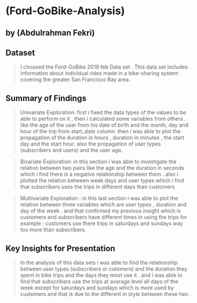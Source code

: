 # (Ford-GoBike-Analysis)
## by (Abdulrahman Fekri)


## Dataset

> I choosed the Ford-GoBike 2019 feb Data set .
> This data set includes information about individual rides made in a bike-sharing system covering the greater San Francisco Bay area.


## Summary of Findings

> Univariate Exploration: first i fixed the data types of the values to be able to perform on it , then i calculated some variables from others . like the age of the user from his date of birth and the month, day and hour of the trip from start_date column.
then i was able to plot the propagation of the duration in hours , duration in minutes , the start day and the start hour. also the propagation of user types (subscribers and users) and the user age.

> Bivariate Exploration: in this section i was able to investigate the relation between two pairs like the age and the duration in seconds which i find there is a negative relationship between them .
also i plotted the relation between week days and user types which i find that subscribers uses the trips in different days than customers 

> Multivariate Exploration : in this last section i was able to plot the relation between three variables which are user types , duration and day of the week . and that confirmed my previous insight which is customers and subscribers have different times in using the trips for example : customers use there trips in saturdays and sundays way too more than subscribers.


## Key Insights for Presentation

> In the analysis of this data sets i was able to find the relationship between user types (subscribers or cutomers) and the duration they spent in bike trips and the days they most use it .
> and i was able to find that subscribers use the trips at avarage level all days of the week except for saturdays and sundays which is more used by customers and that is due to the different in style between these two .